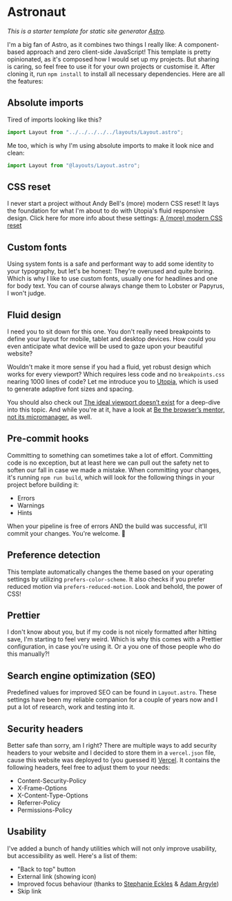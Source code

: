 # Astronaut

_This is a starter template for static site generator [Astro](https://astro.build/)._

I'm a big fan of Astro, as it combines two things I really like: A component-based approach and zero client-side JavaScript! This template is pretty opinionated, as it's composed how I would set up my projects. But sharing is caring, so feel free to use it for your own projects or customise it. After cloning it, run `npm install` to install all necessary dependencies. Here are all the features:

## Absolute imports

Tired of imports looking like this?

```javascript
import Layout from "../../../../../layouts/Layout.astro";
```

Me too, which is why I'm using absolute imports to make it look nice and clean:

```javascript
import Layout from "@layouts/Layout.astro";
```

## CSS reset

I never start a project without Andy Bell's (more) modern CSS reset! It lays the foundation for what I'm about to do with Utopia's fluid responsive design. Click here for more info about these settings: [A (more) modern CSS reset](https://andy-bell.co.uk/a-more-modern-css-reset/)

## Custom fonts

Using system fonts is a safe and performant way to add some identity to your typography, but let's be honest: They're overused and quite boring. Which is why I like to use custom fonts, usually one for headlines and one for body text. You can of course always change them to Lobster or Papyrus, I won't judge.

## Fluid design

I need you to sit down for this one. You don't really need breakpoints to define your layout for mobile, tablet and desktop devices. How could you even anticipate what device will be used to gaze upon your beautiful website?

Wouldn't make it more sense if you had a fluid, yet robust design which works for every viewport? Which requires less code and no `breakpoints.css` nearing 1000 lines of code? Let me introduce you to [Utopia](https://utopia.fyi/), which is used to generate adaptive font sizes and spacing.

You should also check out [The ideal viewport doesn’t exist](https://viewports.fyi/) for a deep-dive into this topic. And while you're at it, have a look at [Be the browser’s mentor, not its micromanager.](https://buildexcellentwebsit.es/) as well.

## Pre-commit hooks

Committing to something can sometimes take a lot of effort. Committing code is no exception, but at least here we can pull out the safety net to soften our fall in case we made a mistake. When committing your changes, it's running `npm run build`, which will look for the following things in your project before building it:

- Errors
- Warnings
- Hints

When your pipeline is free of errors AND the build was successful, it'll commit your changes. You're welcome. 🤗

## Preference detection

This template automatically changes the theme based on your operating settings by utilizing `prefers-color-scheme`. It also checks if you prefer reduced motion via `prefers-reduced-motion`. Look and behold, the power of CSS!

## Prettier

I don't know about you, but if my code is not nicely formatted after hitting save, I'm starting to feel very weird. Which is why this comes with a Prettier configuration, in case you're using it. Or a you one of those people who do this manually?!

## Search engine optimization (SEO)

Predefined values for improved SEO can be found in `Layout.astro`. These settings have been my reliable companion for a couple of years now and I put a lot of research, work and testing into it.

## Security headers

Better safe than sorry, am I right? There are multiple ways to add security headers to your website and I decided to store them in a `vercel.json` file, cause this website was deployed to (you guessed it) [Vercel](https://vercel.com/). It contains the following headers, feel free to adjust them to your needs:

- Content-Security-Policy
- X-Frame-Options
- X-Content-Type-Options
- Referrer-Policy
- Permissions-Policy

## Usability

I've added a bunch of handy utilities which will not only improve usability, but accessibility as well. Here's a list of them:

- "Back to top" button
- External link (showing icon)
- Improved focus behaviour (thanks to [Stephanie Eckles](https://css-tricks.com/standardizing-focus-styles-with-css-custom-properties/) & [Adam Argyle](https://codepen.io/argyleink/pen/JjEzeLp))
- Skip link
